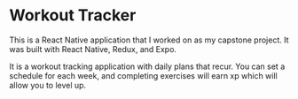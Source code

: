 # Workout Tracker
This is a React Native application that I worked on as my capstone project. It was built with React Native, Redux, and Expo.

It is a workout tracking application with daily plans that recur. You can set a schedule for each week, and completing exercises will earn xp which will allow you to level up. 
